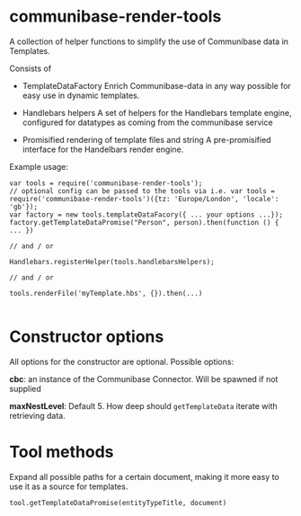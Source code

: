 communibase-render-tools
========================

A collection of helper functions to simplify the use of Communibase data in Templates.

Consists of

- TemplateDataFactory
Enrich Communibase-data in any way possible for easy use in dynamic templates.

- Handlebars helpers
A set of helpers for the Handlebars template engine, configured for datatypes as coming from the communibase service

- Promisified rendering of template files and string
A pre-promisified interface for the Handelbars render engine.


Example usage:

```
var tools = require('communibase-render-tools');
// optional config can be passed to the tools via i.e. var tools = require('communibase-render-tools')({tz: 'Europe/London', 'locale': 'gb'});
var factory = new tools.templateDataFacory({ ... your options ...});
factory.getTemplateDataPromise("Person", person).then(function () { ... })

// and / or

Handlebars.registerHelper(tools.handlebarsHelpers);

// and / or

tools.renderFile('myTemplate.hbs', {}).then(...)


```

Constructor options
===================

All options for the constructor are optional. Possible options:

__cbc__: an instance of the Communibase Connector. Will be spawned if not supplied

__maxNestLevel__: Default 5. How deep should ```getTemplateData``` iterate with retrieving data.


Tool methods
============

Expand all possible paths for a certain document, making it more easy to use it as a source for templates.

```
tool.getTemplateDataPromise(entityTypeTitle, document)
```

